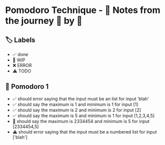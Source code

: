 # Pomodoro Technique - 📝 Notes from the journey 🍅 by 🍅


## 🏷️ Labels

- ✅ done
- 🚧 WIP
- ❌ ERROR
- ⚠ TODO

## 🍅 Pomodoro 1

- ✅ should error saying that the input must be an list for input 'blah'
- ✅ should say the maximum is 1 and minimum is 1 for input [1]
- ✅ should say the maximum is 2 and minimum is 2 for input [2]
- ✅ should say the maximum is 5 and minimum is 1 for input [1,2,3,4,5]
- 🚧 should say the maximum is 2334454 and minimum is 5 for input [2334454,5]
- ⚠ should error saying that the input must be a numbered list for input ['blah']
